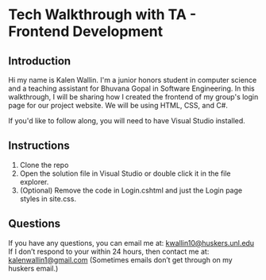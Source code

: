 # Tech Walkthrough with TA - Frontend Development

## Introduction
Hi my name is Kalen Wallin. I'm a junior honors student in computer science and a teaching assistant for Bhuvana Gopal in Software Engineering. In this walkthrough, I will be sharing how I created the frontend of my group's login page for our project website. We will be using HTML, CSS, and C#.

If you'd like to follow along, you will need to have Visual Studio installed.

## Instructions
1. Clone the repo
2. Open the solution file in Visual Studio or double click it in the file explorer.
3. (Optional) Remove the code in Login.cshtml and just the Login page styles in site.css.

## Questions
If you have any questions, you can email me at:
kwallin10@huskers.unl.edu
If I don’t respond to your within 24 hours, then contact me at: 
kalenwallin1@gmail.com
(Sometimes emails don’t get through on my huskers email.)
